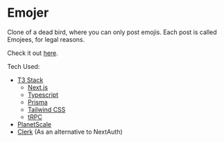 # Emojer

Clone of a dead bird, where you can only post emojis. Each post is called Emojees, for legal reasons.

Check it out [here](https://emojer.atinagnihotri.com).

Tech Used:

- [T3 Stack](https://create.t3.gg/)
  - [Next.js](https://nextjs.org)
  - [Typescript](https://www.typescriptlang.org/)
  - [Prisma](https://prisma.io)
  - [Tailwind CSS](https://tailwindcss.com)
  - [tRPC](https://trpc.io)
- [PlanetScale](https://planetscale.com/)
- [Clerk](https://clerk.com/) (As an alternative to NextAuth)
